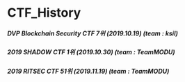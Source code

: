 # CTF_History

##### DVP Blockchain Security CTF 7위 (2019.10.19) (team : ksil)
##### 2019 SHADOW CTF 1위 (2019.10.30) (team : TeamMODU)
##### 2019 RITSEC CTF 51위 (2019.11.19) (team : TeamMODU)
